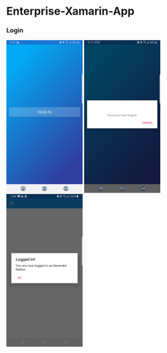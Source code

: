 # Enterprise-Xamarin-App
### Login ###
<p>
<img width="200" height="400"  src= "https://github.com/nanidotnetdev/Enterprise-Xamarin-App-OfflineSync/blob/master/EnterpriseAddLogs/EnterpriseAddLogs/EnterpriseAddLogs/Screenshots/Login.jpg"/>
<img width="200" height="400" src= "https://github.com/nanidotnetdev/Enterprise-Xamarin-App-OfflineSync/blob/master/EnterpriseAddLogs/EnterpriseAddLogs/EnterpriseAddLogs/Screenshots/Biometric.jpg"/>
<img width="200" height="400" src= "https://github.com/nanidotnetdev/Enterprise-Xamarin-App-OfflineSync/blob/master/EnterpriseAddLogs/EnterpriseAddLogs/EnterpriseAddLogs/Screenshots/LoginWelcome.jpg"/>
  </p>
